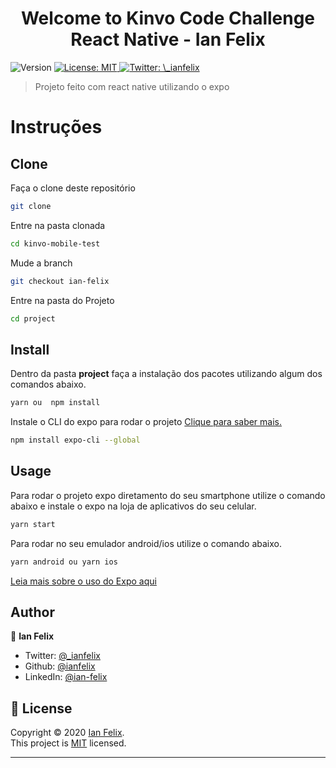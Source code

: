 <h1 align="center">Welcome to Kinvo Code Challenge React Native - Ian Felix</h1>
<p>
  <img alt="Version" src="https://img.shields.io/badge/version-1.0.0-blue.svg?cacheSeconds=2592000" />
  <a href="https://github.com/ianfelix/kinvo-mobile-test/blob/ian-felix/LICENSE" target="_blank">
    <img alt="License: MIT" src="https://img.shields.io/badge/License-MIT-yellow.svg" />
  </a>
  <a href="https://twitter.com/\_ianfelix" target="_blank">
    <img alt="Twitter: \_ianfelix" src="https://img.shields.io/twitter/follow/_ianfelix.svg?style=social" />
  </a>
</p>

> Projeto feito com react native utilizando o expo

# Instruções

## Clone

Faça o clone deste repositório

```sh
git clone
```

Entre na pasta clonada

```sh
cd kinvo-mobile-test
```

Mude a branch

```sh
git checkout ian-felix
```

Entre na pasta do Projeto

```sh
cd project
```

## Install

Dentro da pasta <strong>project</strong> faça a instalação dos pacotes utilizando algum dos comandos abaixo.

```sh
yarn ou  npm install
```

Instale o CLI do expo para rodar o projeto
<a href="https://docs.expo.io/" target="_blank">
Clique para saber mais.
</a>

```sh
npm install expo-cli --global
```

## Usage

Para rodar o projeto expo diretamento do seu smartphone utilize o comando abaixo e instale o expo na loja de aplicativos do seu celular.

```sh
yarn start
```

Para rodar no seu emulador android/ios utilize o comando abaixo.

```sh
yarn android ou yarn ios
```

<a href='https://docs.expo.io/get-started/installation/'>Leia mais sobre o uso do Expo aqui<a/>

## Author

👤 **Ian Felix**

- Twitter: [@\_ianfelix](https://twitter.com/\_ianfelix)
- Github: [@ianfelix](https://github.com/ianfelix)
- LinkedIn: [@ian-felix](https://linkedin.com/in/ian-felix)

## 📝 License

Copyright © 2020 [Ian Felix](https://github.com/ianfelix).<br />
This project is [MIT](https://github.com/ianfelix/kinvo-mobile-test/blob/ian-felix/LICENSE) licensed.

---
